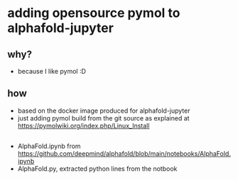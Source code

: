 # adding opensource pymol to alphafold-jupyter

## why?
- because I like pymol :D

## how
- based on the docker image produced for alphafold-jupyter
- just adding pymol build from the git source as explained at https://pymolwiki.org/index.php/Linux_Install

## 
- AlphaFold.ipynb from https://github.com/deepmind/alphafold/blob/main/notebooks/AlphaFold.ipynb
- AlphaFold.py, extracted python lines from the notbook
